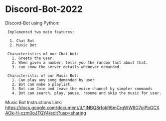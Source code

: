 # Discord-Bot-2022

  Discord-Bot using Python:
  
     Implemented two main features:

      1. Chat Bot
      2. Music Bot

     Characteristics of our Chat bot:
       1. Greets the user.
       2. When given a number, tells you the random fact about that.
       3. can show the server details whenever demanded.

     Characteristic of our Music Bot:
       1. Can play any song demanded by user
       2. Bot can make a playlist.
       3. Bot can Join and Leave the voice channel by simpler commands
       4. Bot can search, play, pause, resume and skip the music for user.

   Music Bot Instructions Link:
     https://docs.google.com/document/d/1INBQ8rfokR6mCrqWW8G7ojPbGCXAOk-H-czm0oJTQY4/edit?usp=sharing
      
   
      
      



    
